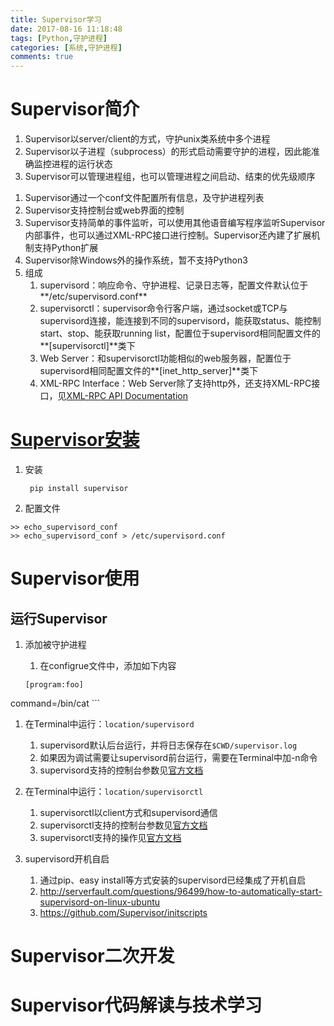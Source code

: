 ```yaml
---
title: Supervisor学习
date: 2017-08-16 11:18:48
tags: [Python,守护进程]
categories: [系统,守护进程]
comments: true
---
```


# Supervisor简介
1. Supervisor以server/client的方式，守护unix类系统中多个进程
1. Supervisor以子进程（subprocess）的形式启动需要守护的进程，因此能准确监控进程的运行状态
1. Supervisor可以管理进程组，也可以管理进程之间启动、结束的优先级顺序
<!--more-->

1. Supervisor通过一个conf文件配置所有信息，及守护进程列表
1. Supervisor支持控制台或web界面的控制
1. Supervisor支持简单的事件监听，可以使用其他语音编写程序监听Supervisor内部事件，也可以通过XML-RPC接口进行控制。Supervisor还內建了扩展机制支持Python扩展
1. Supervisor除Windows外的操作系统，暂不支持Python3
1. 组成
	1. supervisord：响应命令、守护进程、记录日志等，配置文件默认位于**/etc/supervisord.conf**
	1. supervisorctl：supervisor命令行客户端，通过socket或TCP与supervisord连接，能连接到不同的supervisord，能获取status、能控制start、stop、能获取running list，配置位于supervisord相同配置文件的**[supervisorctl]**类下
	1. Web Server：和supervisorctl功能相似的web服务器，配置位于supervisord相同配置文件的**[inet_http_server]**类下
	1. XML-RPC Interface：Web Server除了支持http外，还支持XML-RPC接口，见[XML-RPC API Documentation](http://supervisord.org/api.html#xml-rpc)

# [Supervisor安装](http://supervisord.org/installing.html)
1. 安装
		
		pip install supervisor

1. 配置文件

```
>> echo_supervisord_conf
>> echo_supervisord_conf > /etc/supervisord.conf
```
# Supervisor使用
## 运行Supervisor
1. 添加被守护进程
	1. 在configrue文件中，添加如下内容

	```
	[program:foo]
command=/bin/cat
	```
1. 在Terminal中运行：`location/supervisord`
	1. supervisord默认后台运行，并将日志保存在`$CWD/supervisor.log`
	1. 如果因为调试需要让supervisord前台运行，需要在Terminal中加-n命令
	1. supervisord支持的控制台参数见[官方文档](http://supervisord.org/running.html#supervisord-command-line-options)

1. 在Terminal中运行：`location/supervisorctl`
	1. supervisorctl以client方式和supervisord通信
	1. supervisorctl支持的控制台参数见[官方文档](http://supervisord.org/running.html#supervisorctl-command-line-options)
	1. supervisorctl支持的操作见[官方文档](http://supervisord.org/running.html#supervisorctl-actions)

1. supervisord开机自启
	1. 通过pip、easy install等方式安装的supervisord已经集成了开机自启
	1. <http://serverfault.com/questions/96499/how-to-automatically-start-supervisord-on-linux-ubuntu>
	1. <https://github.com/Supervisor/initscripts>

# Supervisor二次开发
# Supervisor代码解读与技术学习